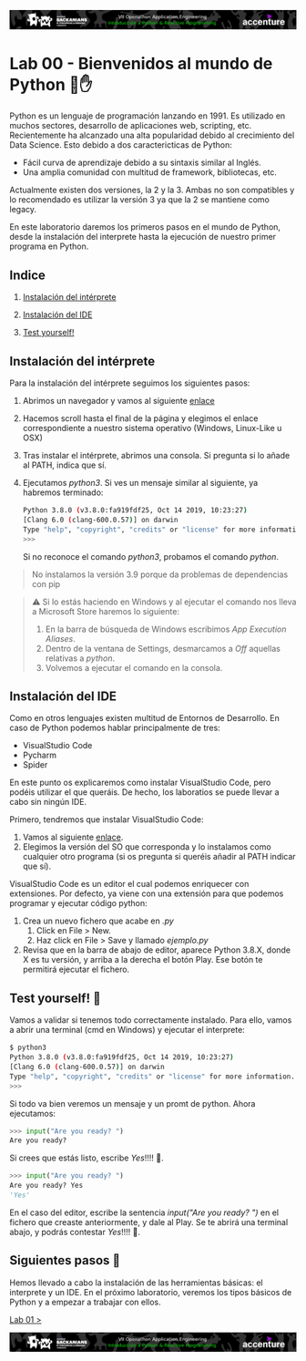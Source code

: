 <p align="center">
    <img src="../resources/header.png">
</p>

# Lab 00 - Bienvenidos al mundo de Python :snake::hand:

Python es un lenguaje de programación lanzando en 1991. Es utilizado en muchos sectores, desarrollo de aplicaciones web, scripting, etc. Recientemente ha alcanzado una alta popularidad debido al crecimiento del Data Science. Esto debido a dos caractericticas de Python:

- Fácil curva de aprendizaje debido a su sintaxis similar al Inglés.
- Una amplia comunidad con multitud de framework, bibliotecas, etc.

Actualmente existen dos versiones, la 2 y la 3. Ambas no son compatibles y lo recomendado es utilizar la versión 3 ya que la 2 se mantiene como legacy.

En este laboratorio daremos los primeros pasos en el mundo de Python, desde la instalación del interprete hasta la ejecución de nuestro primer programa en Python.

## Indice

1. [Instalación del intérprete](#instalación-del-intérprete)

2. [Instalación del IDE](#instalación-del-ide)

3. [Test yourself!](#test-yourself-100)

## Instalación del intérprete

Para la instalación del intérprete seguimos los siguientes pasos:

1. Abrimos un navegador y vamos al siguiente [enlace](https://www.python.org/downloads/release/python-386/)

2. Hacemos scroll hasta el final de la página y elegimos el enlace correspondiente a nuestro sistema operativo (Windows, Linux-Like u OSX)

3. Tras instalar el intérprete, abrimos una consola. Si pregunta si lo añade al PATH, indica que sí.

4. Ejecutamos _python3_. Si ves un mensaje similar al siguiente, ya habremos terminado:

   ```sh
   Python 3.8.0 (v3.8.0:fa919fdf25, Oct 14 2019, 10:23:27)
   [Clang 6.0 (clang-600.0.57)] on darwin
   Type "help", "copyright", "credits" or "license" for more information.
   >>>
   ```
    Si no reconoce el comando _python3_, probamos el comando _python_.
> No instalamos la versión 3.9 porque da problemas de dependencias con pip

> :warning: Si lo estás haciendo en Windows y al ejecutar el comando nos lleva a Microsoft Store haremos lo siguiente:
>
> 1. En la barra de búsqueda de Windows escribimos _App Execution Aliases_.
> 2. Dentro de la ventana de Settings, desmarcamos a _Off_ aquellas relativas a _python_.
> 3. Volvemos a ejecutar el comando en la consola.


## Instalación del IDE

Como en otros lenguajes existen multitud de Entornos de Desarrollo. En caso de Python podemos hablar principalmente de tres:

- VisualStudio Code
- Pycharm
- Spider

En este punto os explicaremos como instalar VisualStudio Code, pero podéis utilizar el que queráis. De hecho, los laboratios se puede llevar a cabo sin ningún IDE.

Primero, tendremos que instalar VisualStudio Code:

1. Vamos al siguiente [enlace](https://code.visualstudio.com/download).
2. Elegimos la versión del SO que corresponda y lo instalamos como cualquier otro programa (si os pregunta si queréis añadir al PATH indicar que sí).

VisualStudio Code es un editor el cual podemos enriquecer con extensiones. Por defecto, ya viene con una extensión para que podemos programar y ejecutar código python:

1. Crea un nuevo fichero que acabe en *.py*
   1. Click en File > New.
   2. Haz click en File > Save y llamado *ejemplo.py*
2. Revisa que en la barra de abajo de editor, aparece Python 3.8.X, donde X es tu versión, y arriba a la derecha el botón Play. Ese botón te permitirá ejecutar el fichero.

## Test yourself! :100:

Vamos a validar si tenemos todo correctamente instalado. Para ello, vamos a abrir una terminal (cmd en Windows) y ejecutar el interprete:

```sh
$ python3
Python 3.8.0 (v3.8.0:fa919fdf25, Oct 14 2019, 10:23:27)
[Clang 6.0 (clang-600.0.57)] on darwin
Type "help", "copyright", "credits" or "license" for more information.
>>>
```

Si todo va bien veremos un mensaje y un promt de python. Ahora ejecutamos:

```python
>>> input("Are you ready? ")
Are you ready?
```

Si crees que estás listo, escribe _Yes_!!!! :1st_place_medal:.

```python
>>> input("Are you ready? ")
Are you ready? Yes
'Yes'
```

En el caso del editor, escribe la sentencia *input("Are you ready? ")* en el fichero que creaste anteriormente, y dale al Play. Se te abrirá una terminal abajo, y podrás contestar _Yes_!!!! :1st_place_medal:.

## Siguientes pasos :rocket:

Hemos llevado a cabo la instalación de las herramientas básicas: el interprete y un IDE. En el próximo laboratorio, veremos los tipos básicos de Python y a empezar a trabajar con ellos.

[Lab 01 >](../lab-01) 

<p align="center">
    <img src="../resources/header.png">
</p>

